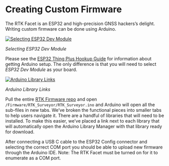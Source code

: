 # Creating Custom Firmware

The RTK Facet is an ESP32 and high-precision GNSS hackers’s delight. Writing custom firmware can be done using Arduino. 

[![Selecting ESP32 Dev Module](https://cdn.sparkfun.com/r/600-600/assets/learn_tutorials/1/4/6/3/RTK_Surveyor_-_Firmware_Update_-_Select_ESP32_Dev_Module.jpg)](https://cdn.sparkfun.com/assets/learn_tutorials/1/4/6/3/RTK_Surveyor_-_Firmware_Update_-_Select_ESP32_Dev_Module.jpg)

*Selecting ESP32 Dev Module*

Please see the [ESP32 Thing Plus Hookup Guide](https://learn.sparkfun.com/tutorials/esp32-thing-plus-hookup-guide/all#software-setup) for information about getting Arduino setup. The only difference is that you will need to select *ESP32 Dev Module* as your board.

[![Arduino Library Links](https://cdn.sparkfun.com/r/600-600/assets/learn_tutorials/1/4/6/3/RTK_Surveyor_-_Arduino_Setup_-_Library_Link.jpg)](https://cdn.sparkfun.com/assets/learn_tutorials/1/4/6/3/RTK_Surveyor_-_Arduino_Setup_-_Library_Link.jpg)

*Arduino Library Links*

Pull the entire [RTK Firmware repo](https://github.com/sparkfun/SparkFun_RTK_Firmware) and open `/Firmware/RTK_Surveyor/RTK_Surveyor.ino` and Arduino will open all the sub-files in new tabs. We’ve broken the functional pieces into smaller tabs to help users navigate it. There are a handful of libraries that will need to be installed. To make this easier, we’ve placed a link next to each library that will automatically open the Arduino Library Manager with that library ready for download.

After connecting a USB C cable to the ESP32 Config connector and selecting the correct COM port you should be able to upload new firmware through the Arduino IDE. Note: The RTK Facet must be turned on for it to enumerate as a COM port.
